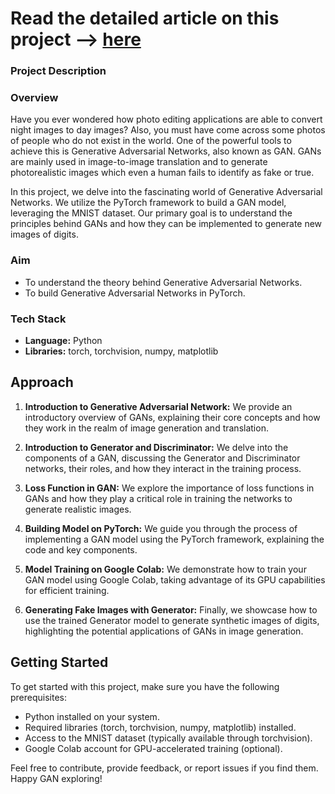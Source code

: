 # Read the detailed article on this project --> [here](https://medium.com/@abin_varghese/mastering-art-and-code-a-journey-into-generative-adversarial-networks-for-handwritten-digit-8913d2e511c8)

### Project Description

### Overview

Have you ever wondered how photo editing applications are able to convert night images to day images? Also, you must have come across some photos of people who do not exist in the world. One of the powerful tools to achieve this is Generative Adversarial Networks, also known as GAN. GANs are mainly used in image-to-image translation and to generate photorealistic images which even a human fails to identify as fake or true.

In this project, we delve into the fascinating world of Generative Adversarial Networks. We utilize the PyTorch framework to build a GAN model, leveraging the MNIST dataset. Our primary goal is to understand the principles behind GANs and how they can be implemented to generate new images of digits.

### Aim

- To understand the theory behind Generative Adversarial Networks.
- To build Generative Adversarial Networks in PyTorch.

### Tech Stack

- **Language:** Python
- **Libraries:** torch, torchvision, numpy, matplotlib

## Approach

1. **Introduction to Generative Adversarial Network:** We provide an introductory overview of GANs, explaining their core concepts and how they work in the realm of image generation and translation.

2. **Introduction to Generator and Discriminator:** We delve into the components of a GAN, discussing the Generator and Discriminator networks, their roles, and how they interact in the training process.

3. **Loss Function in GAN:** We explore the importance of loss functions in GANs and how they play a critical role in training the networks to generate realistic images.

4. **Building Model on PyTorch:** We guide you through the process of implementing a GAN model using the PyTorch framework, explaining the code and key components.

5. **Model Training on Google Colab:** We demonstrate how to train your GAN model using Google Colab, taking advantage of its GPU capabilities for efficient training.

6. **Generating Fake Images with Generator:** Finally, we showcase how to use the trained Generator model to generate synthetic images of digits, highlighting the potential applications of GANs in image generation.

## Getting Started

To get started with this project, make sure you have the following prerequisites:

- Python installed on your system.
- Required libraries (torch, torchvision, numpy, matplotlib) installed.
- Access to the MNIST dataset (typically available through torchvision).
- Google Colab account for GPU-accelerated training (optional).

Feel free to contribute, provide feedback, or report issues if you find them. Happy GAN exploring!
